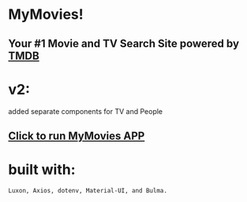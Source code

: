 # MyMovies!

## Your #1 Movie and TV Search Site  powered by <a href='https://www.themoviedb.org/'> TMDB </a>

# v2:
added separate components for TV and People
## <a href='https://mymovies-five.vercel.app/'> Click to run MyMovies APP </a>

# built with:
    Luxon, Axios, dotenv, Material-UI, and Bulma.